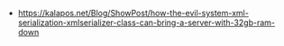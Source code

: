 

*   https://kalapos.net/Blog/ShowPost/how-the-evil-system-xml-serialization-xmlserializer-class-can-bring-a-server-with-32gb-ram-down